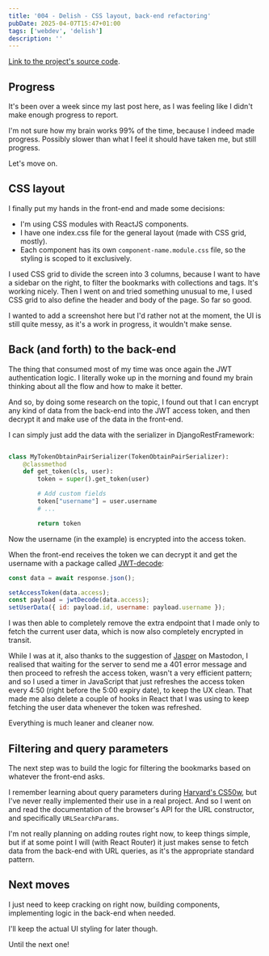 ```yaml
---
title: '004 - Delish - CSS layout, back-end refactoring'
pubDate: 2025-04-07T15:47+01:00
tags: ['webdev', 'delish']
description: ''
---
```


[Link to the project's source code](https://github.com/mauromotion/delish-bookmarks).

## Progress

It's been over a week since my last post here, as I was feeling like I didn't
make enough progress to report.

I'm not sure how my brain works 99% of the time, because I indeed made progress.
Possibly slower than what I feel it should have taken me, but still progress.

Let's move on.

## CSS layout

I finally put my hands in the front-end and made some decisions:

- I'm using CSS modules with ReactJS components.
- I have one index.css file for the general layout (made with CSS grid, mostly).
- Each component has its own `component-name.module.css` file, so the styling is
  scoped to it exclusively.

I used CSS grid to divide the screen into 3 columns, because I want to have a
sidebar on the right, to filter the bookmarks with collections and tags. It's
working nicely.
Then I went on and tried something unusual to me, I used CSS grid to also define
the header and body of the page. So far so good.

I wanted to add a screenshot here but I'd rather not at the moment, the UI is
still quite messy, as it's a work in progress, it wouldn't make sense.

## Back (and forth) to the back-end

The thing that consumed most of my time was once again the JWT authentication logic.
I literally woke up in the morning and found my brain thinking about all the
flow and how to make it better.

And so, by doing some research on the topic, I found out that I can encrypt any kind of data from the back-end into the JWT access token, and then decrypt it and make use of the data in the front-end.

I can simply just add the data with the serializer in DjangoRestFramework:

```python

class MyTokenObtainPairSerializer(TokenObtainPairSerializer):
    @classmethod
    def get_token(cls, user):
        token = super().get_token(user)

        # Add custom fields
        token["username"] = user.username
        # ...

        return token

```

Now the username (in the example) is encrypted into the access token.

When the front-end receives the token we can decrypt it and get the username with
a package called [JWT-decode](https://www.npmjs.com/package/jwt-decode):

```javascript
const data = await response.json();

setAccessToken(data.access);
const payload = jwtDecode(data.access);
setUserData({ id: payload.id, username: payload.username });
```

I was then able to completely remove the extra endpoint that I made only to
fetch the current user data, which is now also completely encrypted in
transit.

While I was at it, also thanks to the suggestion of [Jasper](https://jasper.tandy.is/) on Mastodon, I realised that waiting for the server to send me a 401 error message and then proceed to refresh the access token, wasn't a very efficient pattern; and so I used a timer in JavaScript that just refreshes the access token every 4:50 (right before the 5:00 expiry date), to keep the UX clean.
That made me also delete a couple of hooks in React that I was using to keep fetching the user
data whenever the token was refreshed.

Everything is much leaner and cleaner now.

## Filtering and query parameters

The next step was to build the logic for filtering the bookmarks based on whatever
the front-end asks.

I remember learning about query parameters during [Harvard's CS50w](https://cs50.harvard.edu/web/2020/), but I've never really implemented their use in a real project.
And so I went on and read the documentation of the browser's API for the URL
constructor, and specifically `URLSearchParams`.

I'm not really planning on adding routes right now, to keep things simple, but if at some point I will
(with React Router) it just makes sense to fetch data from the back-end with URL
queries, as it's the appropriate standard pattern.

## Next moves

I just need to keep cracking on right now, building components, implementing
logic in the back-end when needed.

I'll keep the actual UI styling for later though.

Until the next one!
